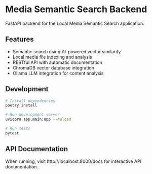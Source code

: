 # Media Semantic Search Backend

FastAPI backend for the Local Media Semantic Search application.

## Features

- Semantic search using AI-powered vector similarity
- Local media file indexing and analysis
- RESTful API with automatic documentation
- ChromaDB vector database integration
- Ollama LLM integration for content analysis

## Development

```bash
# Install dependencies
poetry install

# Run development server
uvicorn app.main:app --reload

# Run tests
pytest
```

## API Documentation

When running, visit http://localhost:8000/docs for interactive API documentation.
